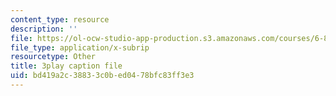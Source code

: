 ```yaml
---
content_type: resource
description: ''
file: https://ol-ocw-studio-app-production.s3.amazonaws.com/courses/6-890-algorithmic-lower-bounds-fun-with-hardness-proofs-fall-2014/bd419a2c38833c0bed0478bfc83ff3e3_snugEmWtEm4.srt
file_type: application/x-subrip
resourcetype: Other
title: 3play caption file
uid: bd419a2c-3883-3c0b-ed04-78bfc83ff3e3
---
```

